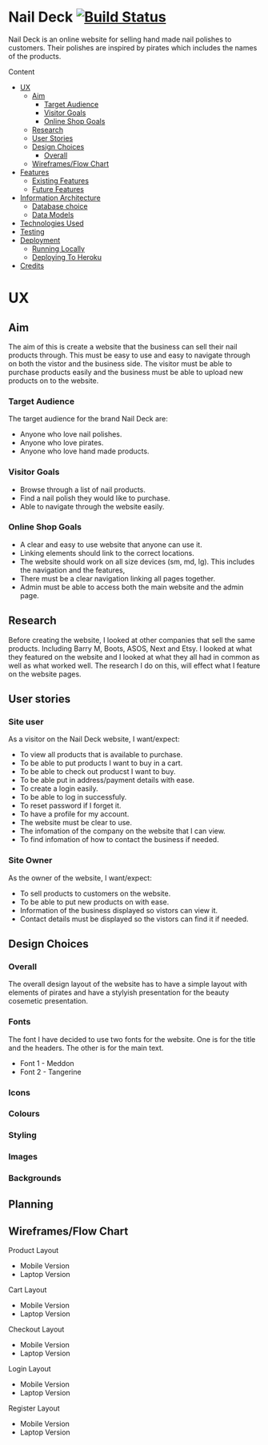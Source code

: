 # Nail Deck [![Build Status](https://travis-ci.org/katerinaelsasser/NailDeck.svg?branch=master)](https://travis-ci.org/katerinaelsasser/NailDeck)

Nail Deck is an online website for selling hand made nail polishes to customers. Their polishes are inspired by pirates which includes the names of the products.

Content
* [UX](https://github.com/katerinaelsasser/NailDeck#ux)
    * [Aim](https://github.com/katerinaelsasser/NailDeck#aim)
        * [Target Audience](https://github.com/katerinaelsasser/NailDeck#target-audience)
        * [Visitor Goals](https://github.com/katerinaelsasser/NailDeck#visitor-goals)
        * [Online Shop Goals](https://github.com/katerinaelsasser/NailDeck#online-shop-goals)
    * [Research](https://github.com/katerinaelsasser/NailDeck#research)
    * [User Stories](https://github.com/katerinaelsasser/NailDeck#user-stories)
    * [Design Choices]()
        * [Overall]()
    * [Wireframes/Flow Chart]()
* [Features]()
    * [Existing Features]()
    * [Future Features]()
* [Information Architecture]()
    * [Database choice]()
    * [Data Models]()
* [Technologies Used]()
* [Testing]()
* [Deployment]()
    * [Running Locally]()
    * [Deploying To Heroku]()
* [Credits]()


# UX
## Aim
The aim of this is create a website that the business can sell their nail products through. This must be easy to use and easy to navigate through on both the vistor and the business side. The visitor must be able to purchase products easily and the business must be able to upload new products on to the website.
### Target Audience
The target audience for the brand Nail Deck are:
* Anyone who love nail polishes.
* Anyone who love pirates.
* Anyone who love hand made products.

### Visitor Goals
* Browse through a list of nail products.
* Find a nail polish they would like to purchase.
* Able to navigate through the website easily.

### Online Shop Goals
* A clear and easy to use website that anyone can use it.
* Linking elements should link to the correct locations.
* The website should work on all size devices (sm, md, lg). This includes the navigation and the features,
* There must be a clear navigation linking all pages together.
* Admin must be able to access both the main website and the admin page.


## Research
Before creating the website, I looked at other companies that sell the same products. Including Barry M, Boots, ASOS, Next and Etsy. I looked at what they featured on the website and I looked at what they all had in common as well as what worked well. The research I do on this, will effect what I feature on the website pages.

## User stories 
### Site user
As a visitor on the Nail Deck website, I want/expect:
* To view all products that is available to purchase.
* To be able to put products I want to buy in a cart.
* To be able to check out producst I want to buy.
* To be able put in address/payment details with ease.
* To create a login easily.
* To be able to log in successfuly. 
* To reset password if I forget it.
* To have a profile for my account.
* The website must be clear to use.
* The infomation of the company on the website that I can view.
* To find infomation of how to contact the business if needed.

### Site Owner 
As the owner of the website, I want/expect:
* To sell products to customers on the website.
* To be able to put new products on with ease.
* Information of the business displayed so vistors can view it.
* Contact details must be displayed so the vistors can find it if needed.

## Design Choices 
### Overall
The overall design layout of the website has to have a simple layout with elements of pirates and have a stylyish presentation for the beauty cosemetic presentation. 

### Fonts
The font I have decided to use two fonts for the website. One is for the title and the headers. The other is for the main text.
* Font 1 - Meddon
* Font 2 - Tangerine
### Icons
### Colours
### Styling
### Images
### Backgrounds

## Planning

## Wireframes/Flow Chart

Product Layout
* Mobile Version
* Laptop Version

Cart Layout
* Mobile Version
* Laptop Version

Checkout Layout
* Mobile Version
* Laptop Version

Login Layout
* Mobile Version
* Laptop Version

Register Layout
* Mobile Version
* Laptop Version

